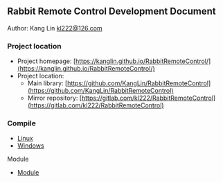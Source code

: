 
## Rabbit Remote Control Development Document

Author: Kang Lin kl222@126.com

### Project location

- Project homepage: [https://kanglin.github.io/RabbitRemoteControl/](https://kanglin.github.io/RabbitRemoteControl/)
- Project location:
  - Main library: [https://github.com/KangLin/RabbitRemoteControl](https://github.com/KangLin/RabbitRemoteControl)
  - Mirror repository: [https://gitlab.com/kl222/RabbitRemoteControl](https://gitlab.com/kl222/RabbitRemoteControl)

### Compile

- [Linux](../Compile/Linux.md)
- [Windows](../Compile/Windows.md)

Module

- [Module](modules.html)
